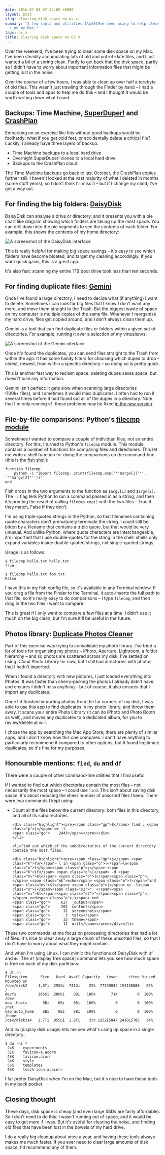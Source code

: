 ```yaml
---
date: 2016-07-04 07:42:00 +0000
layout: post
slug: clearing-disk-space-on-os-x
summary: "A few tools and utilities I\u2019ve been using to help clear disk space\
  \ on my Mac."
tags: os x
title: Clearing disk space on OS X
---
```


Over the weekend, I've been trying to clear some disk space on my Mac.
I've been steadily accumulating lots of old and out-of-date files, and I just wanted a bit of a spring clean.
Partly to get back that the disk space, partly so I didn't have to worry about important information files that might be getting lost in the noise.

Over the course of a few hours, I was able to clean up over half a terabyte of old files.
This wasn't just trawling through the Finder by hand &ndash; I had a couple of tools and apps to help me do this &ndash; and I thought it would be worth writing down what I used.

<!-- summary -->

## Backups: Time Machine, [SuperDuper!](http://www.shirt-pocket.com/SuperDuper/SuperDuperDescription.html) and [CrashPlan](https://www.crashplan.com/en-us/)

Embarking on an exercise like this without good backups would be foolhardy: what if you get cold feet, or accidentally delete a critical file?
Luckily, I already have three layers of backup:

*   Time Machine backups to a local hard drive
*   Overnight SuperDuper! clones to a local hard drive
*   Backups to the CrashPlan cloud

The Time Machine backups go back to last October, the CrashPlan copies further still.
I haven't looked at the vast majority of what I deleted in months (some stuff years), so I don't think I'll miss it &ndash; but if I change my mind, I've got a way out.

## For finding the big folders: [DaisyDisk](https://daisydiskapp.com/)

DaisyDisk can analyse a drive or directory, and it presents you with a pie chart like diagram showing which folders are taking up the most space.
You can drill down into the pie segments to see the contents of each folder.
For example, this shows the contents of my home directory:

![A screenshot of the DaisyDisk interface](/images/2016/daisydisk_screenshot.png)

This is really helpful for making big space savings – it's easy to see which folders have become bloated, and target my cleaning accordingly.
If you want quick gains, this is a great app.

It's also fast: scanning my entire 1TB boot drive took less than ten&nbsp;seconds.

## For finding duplicate files: [Gemini](http://macpaw.com/gemini)

Once I've found a large directory, I need to decide what (if anything) I want to delete.
Sometimes I can look for big files that I know I don't want any more, and move them straight to the Trash.
But the biggest waste of space on my computer is multiple copies of the same file.
Whenever I reorganise my hard drive, files get copied around, and I don't always clean them up.

Gemini is a tool that can find duplicate files or folders within a given set of directories.
For example, running it over a selection of my virtualenvs:

![A screenshot of the Gemini interface](/images/2016/gemini_screenshot.png)

Once it's found the duplicates, you can send files straight to the Trash from within the app.
It has some handy filters for choosing which dupes to drop – oldest, newest, from within a specific directory – so doing so is pretty quick.

This is another fast way to reclaim space: deleting dupes saves space, but doesn't lose any information.

Gemini isn't perfect: it gets slow when scanning large directories (100k+&nbsp;files), and sometimes it would miss duplicates.
I often had to run it several times before it had found out all of the dupes in a directory.
Note that I'm only running v1: these problems may be fixed [in the new version](http://blog.macpaw.com/post/144144304448/gemini-2-like-gemini-only-smarter).

## File-by-file comparisons: Python's [filecmp module](https://docs.python.org/3.5/library/filecmp.html)

Sometimes I wanted to compare a couple of individual files, not an entire directory.
For this, I turned to Python's `filecmp` module.
This module contains a number of functions for comparing files and directories.
This let me write a shell function for doing the comparisons on the command-line (this is the [fish shell](https://fishshell.com)):

```fish
function filecmp
    python -c "import filecmp; print(filecmp.cmp('''$argv[1]''', '''$argv[2]'''))"
end
```

Fish drops in the two arguments to the function as `$argv[1]` and `$argv[2]`.
The `-c` flag tells Python to run a command passed in as a string, and then it's printing the result of calling `filecmp.cmp()` with the two files &ndash; True if they match, False if they don't.

I'm using triple-quoted strings in the Python, so that filenames containing quote characters don't prematurely terminate the string.
I could still be bitten by a filename that contains a triple quote, but that would be very unusual.
And unlike Python, where quote characters are interchangeable, it's important that I use double-quotes for the string in the shell: shells only expand variables inside double-quoted strings, not single-quoted strings.

Usage is as follows:

```console
$ filecmp hello.txt hello.txt
True

$ filecmp hello.txt foo.txt
False
```

I have this in my fish config file, so it's available in any Terminal window.
If you drag a file from the Finder to the Terminal, it auto-inserts the full path to that file, so it's really easy to do comparisons &ndash; I type `filecmp`, and then drag in the two files I want to compare.

This is great if I only want to compare a few files at a time.
I didn't use it much on the big clean, but I'm sure it'll be useful in the future.

## Photos library: [Duplicate Photos Cleaner](http://pocketbitsllc.com)

Part of this exercise was trying to consolidate my photo library.
I've tried a lot of tools for organising my photos &ndash; iPhoto, Aperture, Lightroom, a folder hierarchy &ndash; and so photos are scattered across my disk.
I've settled on using iCloud Photo Library for now, but I still had directories with photos that I hadn't imported.

When I found a directory with new pictures, I just loaded everything into Photos.
It was faster than cherry-picking the photos I already didn't have, and ensures I didn't miss anything &ndash; but of course, it also ensures that I import any duplicates.

Once I'd finished importing photos from the far corners of my disk, I was able to use this app to find duplicates in my photo library, and throw them away.
It scans your entire Photo Library (it can do iPhoto and Photo Booth as well), and moves any duplicates to a dedicated album, for you to review/delete at will.

I chose the app by searching the Mac App Store; there are plenty of similar apps, and I don't know how this one compares.
I don't have anything to particularly recommend it compared to other options, but it found legitimate duplicates, so it's fine for my purposes.

## Honourable mentions: `find`, `du` and `df`

There were a couple of other command-line utilities that I find useful.

If I wanted to find out which directories contain the most files &ndash; not necessarily the most space &ndash; I could use `find`.
This isn't about saving disk space, it's about reducing the sheer number of unsorted files I keep.
There were two commands I kept using:

<ul>
    <li>Count all the files below the current directory: both files in this directory, and all of its subdirectories.

    <div class="highlight"><pre><span class="gp">$</span> find . <span class="p">|</span> wc -l
    <span class="go">    2443</span></pre></div>
    </li>

    <li>Find out which of the subdirectories of the current directory contain the most files.

    <div class="highlight"><pre><span class="gp">$</span> <span class="k">for</span> l in <span class="o">(</span>ls<span class="o">)</span><span class="p">;</span> <span class="k">if</span> <span class="o">[</span> -d <span class="nv">$l</span> <span class="o">]</span><span class="p">;</span> <span class="nb">echo</span> <span class="o">(</span>find <span class="nv">$l</span> <span class="p">|</span> wc -l<span class="o">)</span><span class="s2">"  </span><span class="nv">$l</span><span class="s2">"</span><span class="p">;</span> end<span class="p">;</span> end
    <span class="go">     627  _output</span>
    <span class="go">     262  content</span>
    <span class="go">      31  screenshots</span>
    <span class="go">       3  talks</span>
    <span class="go">      33  theme</span>
    <span class="go">      11  util</span></pre></div></li>
</ul>

These two commands let me focus on processing directories that had a lot of files.
It's nice to clear away a large chunk of these unsorted files, so that I don't have to worry about what they might contain.

And when I'm using Linux, I can mimic the functions of DaisyDisk with `df` and `du`.
The `df` (display free space) command lets you see how much space is free on each of my disk partitions:

```console
$ df -h
Filesystem      Size   Used  Avail Capacity   iused     ifree %iused  Mounted on
/dev/disk2     1.0Ti  295Gi  741Gi    29%  77290842 194150688   28%   /
devfs          206Ki  206Ki    0Bi   100%       714         0  100%   /dev
map -hosts       0Bi    0Bi    0Bi   100%         0         0  100%   /net
map auto_home    0Bi    0Bi    0Bi   100%         0         0  100%   /home
/dev/disk3s4   2.7Ti  955Gi  1.8Ti    35% 125215847 241015785   34%
```

And `du` (display disk usage) lets me see what's using up space in a single directory:

```console
$ du -hs *
 24K    experiments
 32K    favicon-a.acorn
 48K    favicon.acorn
 24K    style
 56K    templates
 40K    touch-icon-a.acorn
```

I far prefer DaisyDisk when I'm on the Mac, but it's nice to have these tools in my back pocket.

## Closing thought

These days, disk space is cheap (and even large SSDs are fairly affordable).
So I don't need to do this: I wasn't running out of space, and it would be easy to get more if I was.
But it's useful for clearing the noise, and finding old files that have been lost in the bowels of my hard drive.

I do a really big cleanup about once a year, and having these tools always makes me much faster.
If you ever need to clear large amounts of disk space, I'd recommend any of them.